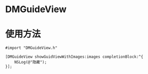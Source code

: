# DMGuideView
# 使用方法
    #import "DMGuideView.h"
    
    [DMGuideView showGuidViewWithImages:images completionBlock:^{
        NSLog(@"隐藏");
    }];

